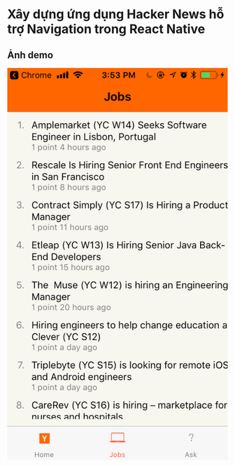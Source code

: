 # Xây dựng ứng dụng Hacker News hỗ trợ Navigation trong React Native

## Ảnh demo
![](/demo/jobs.jpeg)